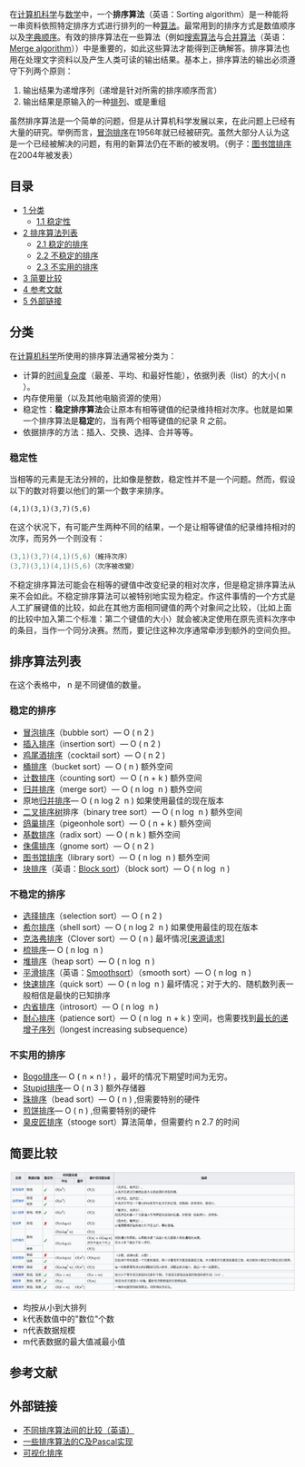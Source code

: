 在[计算机科学](https://zh.wikipedia.org/wiki/%E8%A8%88%E7%AE%97%E6%A9%9F%E7%A7%91%E5%AD%B8 "计算机科学")与[数学](https://zh.wikipedia.org/wiki/%E6%95%B8%E5%AD%B8 "数学")中，一个**排序算法**（英语：Sorting algorithm）是一种能将一串资料依照特定排序方式进行排列的一种[算法](https://zh.wikipedia.org/wiki/%E7%AE%97%E6%B3%95 "算法")。最常用到的排序方式是数值顺序以及[字典顺序](https://zh.wikipedia.org/wiki/%E5%AD%97%E5%85%B8%E9%A0%86%E5%BA%8F "字典顺序")。有效的排序算法在一些算法（例如[搜索算法](https://zh.wikipedia.org/wiki/%E6%90%9C%E5%B0%8B%E7%AE%97%E6%B3%95 "搜索算法")与[合并算法](https://zh.wikipedia.org/w/index.php?title=%E5%90%88%E4%BD%B5%E7%AE%97%E6%B3%95&action=edit&redlink=1)（英语：[Merge algorithm](https://en.wikipedia.org/wiki/Merge_algorithm "en:Merge algorithm")））中是重要的，如此这些算法才能得到正确解答。排序算法也用在处理文字资料以及产生人类可读的输出结果。基本上，排序算法的输出必须遵守下列两个原则：

1.  输出结果为递增序列（递增是针对所需的排序顺序而言）
2.  输出结果是原输入的一种[排列](https://zh.wikipedia.org/wiki/%E6%8E%92%E5%88%97 "排列")、或是重组

虽然排序算法是一个简单的问题，但是从计算机科学发展以来，在此问题上已经有大量的研究。举例而言，[冒泡排序](https://zh.wikipedia.org/wiki/%E6%B3%A1%E6%B2%AB%E6%8E%92%E5%BA%8F "冒泡排序")在1956年就已经被研究。虽然大部分人认为这是一个已经被解决的问题，有用的新算法仍在不断的被发明。（例子：[图书馆排序](https://zh.wikipedia.org/wiki/%E5%9B%BE%E4%B9%A6%E9%A6%86%E6%8E%92%E5%BA%8F "图书馆排序")在2004年被发表）

## 目录

*   [1 分类](#分類)
    *   [1.1 稳定性](#穩定性)
*   [2 排序算法列表](#排序算法列-{}-表)
    *   [2.1 稳定的排序](#穩定的排序)
    *   [2.2 不稳定的排序](#不穩定的排序)
    *   [2.3 不实用的排序](#不實用的排序)
*   [3 简要比较](#简要比较)
*   [4 参考文献](#参考文献)
*   [5 外部链接](#外部链接)

## 分类

在[计算机科学](https://zh.wikipedia.org/wiki/%E8%AE%A1%E7%AE%97%E6%9C%BA%E7%A7%91%E5%AD%A6 "计算机科学")所使用的排序算法通常被分类为：

*   计算的[时间复杂度](https://zh.wikipedia.org/wiki/%E8%A8%88%E7%AE%97%E8%A4%87%E9%9B%9C%E6%80%A7%E7%90%86%E8%AB%96 "计算复杂性理论")（最差、平均、和最好性能），依据列表（list）的大小( n ）。
*   内存使用量（以及其他电脑资源的使用）
*   稳定性：**稳定排序算法**会让原本有相等键值的纪录维持相对次序。也就是如果一个排序算法是**稳定**的，当有两个相等键值的纪录 R 之前。
*   依据排序的方法：插入、交换、选择、合并等等。

### 稳定性

当相等的元素是无法分辨的，比如像是整数，稳定性并不是一个问题。然而，假设以下的数对将要以他们的第一个数字来排序。

    (4,1)(3,1)(3,7)(5,6)

在这个状况下，有可能产生两种不同的结果，一个是让相等键值的纪录维持相对的次序，而另外一个则没有：

```java
(3,1)(3,7)(4,1)(5,6)（維持次序）
(3,7)(3,1)(4,1)(5,6)（次序被改變）
```

不稳定排序算法可能会在相等的键值中改变纪录的相对次序，但是稳定排序算法从来不会如此。不稳定排序算法可以被特别地实现为稳定。作这件事情的一个方式是人工扩展键值的比较，如此在其他方面相同键值的两个对象间之比较，（比如上面的比较中加入第二个标准：第二个键值的大小）就会被决定使用在原先资料次序中的条目，当作一个同分决赛。然而，要记住这种次序通常牵涉到额外的空间负担。

## 排序算法列表

在这个表格中， n 是不同键值的数量。

### 稳定的排序

*   [冒泡排序](https://zh.wikipedia.org/wiki/%E5%86%92%E6%B3%A1%E6%8E%92%E5%BA%8F "冒泡排序")（bubble sort）— O ( n 2 ) 
*   [插入排序](https://zh.wikipedia.org/wiki/%E6%8F%92%E5%85%A5%E6%8E%92%E5%BA%8F "插入排序")（insertion sort）— O ( n 2 ) 
*   [鸡尾酒排序](https://zh.wikipedia.org/wiki/%E9%B8%A1%E5%B0%BE%E9%85%92%E6%8E%92%E5%BA%8F "鸡尾酒排序")（cocktail sort）— O ( n 2 ) 
*   [桶排序](https://zh.wikipedia.org/wiki/%E6%A1%B6%E6%8E%92%E5%BA%8F "桶排序")（bucket sort）— O ( n ) 额外空间
*   [计数排序](https://zh.wikipedia.org/wiki/%E8%AE%A1%E6%95%B0%E6%8E%92%E5%BA%8F "计数排序")（counting sort）— O ( n + k ) 额外空间
*   [归并排序](https://zh.wikipedia.org/wiki/%E5%BD%92%E5%B9%B6%E6%8E%92%E5%BA%8F "归并排序")（merge sort）— O ( n log ⁡ n ) 额外空间
*   原地[归并排序](https://zh.wikipedia.org/wiki/%E5%BD%92%E5%B9%B6%E6%8E%92%E5%BA%8F "归并排序")— O ( n log 2 ⁡ n ) 如果使用最佳的现在版本
*   [二叉排序树](https://zh.wikipedia.org/wiki/%E4%BA%8C%E5%8F%89%E6%8E%92%E5%BA%8F%E6%A0%91 "二叉排序树")排序（binary tree sort）— O ( n log ⁡ n ) 额外空间
*   [鸽巢排序](https://zh.wikipedia.org/wiki/%E9%B8%BD%E5%B7%A2%E6%8E%92%E5%BA%8F "鸽巢排序")（pigeonhole sort）— O ( n + k ) 额外空间
*   [基数排序](https://zh.wikipedia.org/wiki/%E5%9F%BA%E6%95%B0%E6%8E%92%E5%BA%8F "基数排序")（radix sort）— O ( n k ) 额外空间
*   [侏儒排序](https://zh.wikipedia.org/wiki/%E4%BE%8F%E5%84%92%E6%8E%92%E5%BA%8F "侏儒排序")（gnome sort）— O ( n 2 ) 
*   [图书馆排序](https://zh.wikipedia.org/wiki/%E5%9B%BE%E4%B9%A6%E9%A6%86%E6%8E%92%E5%BA%8F "图书馆排序")（library sort）— O ( n log ⁡ n ) 额外空间
*   [块排序](https://zh.wikipedia.org/w/index.php?title=%E5%A1%8A%E6%8E%92%E5%BA%8F&action=edit&redlink=1)（英语：[Block sort](https://en.wikipedia.org/wiki/Block_sort "en:Block sort")）（block sort）— O ( n log ⁡ n ) 

### 不稳定的排序

*   [选择排序](https://zh.wikipedia.org/wiki/%E9%81%B8%E6%93%87%E6%8E%92%E5%BA%8F "选择排序")（selection sort）— O ( n 2 ) 
*   [希尔排序](https://zh.wikipedia.org/wiki/%E5%B8%8C%E5%B0%94%E6%8E%92%E5%BA%8F "希尔排序")（shell sort）— O ( n log 2 ⁡ n ) 如果使用最佳的现在版本
*   [克洛弗排序](https://zh.wikipedia.org/w/index.php?title=%E5%85%8B%E6%B4%9B%E5%BC%97%E6%8E%92%E5%BA%8F&action=edit&redlink=1 "克洛弗排序（页面不存在）")（Clover sort）— O ( n ) 最坏情况[\[来源请求\]](https://zh.wikipedia.org/wiki/Wikipedia:%E5%88%97%E6%98%8E%E6%9D%A5%E6%BA%90 "Wikipedia:列明来源")
*   [梳排序](https://zh.wikipedia.org/wiki/%E6%A2%B3%E6%8E%92%E5%BA%8F "梳排序")— O ( n log ⁡ n ) 
*   [堆排序](https://zh.wikipedia.org/wiki/%E5%A0%86%E6%8E%92%E5%BA%8F "堆排序")（heap sort）— O ( n log ⁡ n ) 
*   [平滑排序](https://zh.wikipedia.org/w/index.php?title=%E5%B9%B3%E6%BB%91%E6%8E%92%E5%BA%8F&action=edit&redlink=1)（英语：[Smoothsort](https://en.wikipedia.org/wiki/Smoothsort "en:Smoothsort")）（smooth sort）— O ( n log ⁡ n ) 
*   [快速排序](https://zh.wikipedia.org/wiki/%E5%BF%AB%E9%80%9F%E6%8E%92%E5%BA%8F "快速排序")（quick sort）— O ( n log ⁡ n ) 最坏情况；对于大的、随机数列表一般相信是最快的已知排序
*   [内省排序](https://zh.wikipedia.org/wiki/%E5%86%85%E7%9C%81%E6%8E%92%E5%BA%8F "内省排序")（introsort）— O ( n log ⁡ n ) 
*   [耐心排序](https://zh.wikipedia.org/wiki/%E8%80%90%E5%BF%83%E6%8E%92%E5%BA%8F "耐心排序")（patience sort）— O ( n log ⁡ n + k ) 空间，也需要找到[最长的递增子序列](https://zh.wikipedia.org/w/index.php?title=%E6%9C%80%E9%95%B7%E7%9A%84%E9%81%9E%E5%A2%9E%E5%AD%90%E5%BA%8F%E5%88%97&action=edit&redlink=1 "最长的递增子序列（页面不存在）")（longest increasing subsequence）

### 不实用的排序

*   [Bogo排序](https://zh.wikipedia.org/wiki/Bogo%E6%8E%92%E5%BA%8F "Bogo排序")— O ( n × n ! ) ，最坏的情况下期望时间为无穷。
*   [Stupid排序](https://zh.wikipedia.org/w/index.php?title=Stupid%E6%8E%92%E5%BA%8F&action=edit&redlink=1 "Stupid排序（页面不存在）")— O ( n 3 ) 额外存储器
*   [珠排序](https://zh.wikipedia.org/wiki/%E7%8F%A0%E6%8E%92%E5%BA%8F "珠排序")（bead sort）— O ( n ) ,但需要特别的硬件
*   [煎饼排序](https://zh.wikipedia.org/wiki/%E7%85%8E%E9%A4%85%E6%8E%92%E5%BA%8F "煎饼排序")— O ( n ) ,但需要特别的硬件
*   [臭皮匠排序](https://zh.wikipedia.org/wiki/%E8%87%AD%E7%9A%AE%E5%8C%A0%E6%8E%92%E5%BA%8F "臭皮匠排序")（stooge sort）算法简单，但需要约 n 2.7 的时间

## 简要比较

![算法对比](../../images/算法比较.png)

*   均按从小到大排列
*   k代表数值中的"数位"个数
*   n代表数据规模
*   m代表数据的最大值减最小值

## 参考文献

## 外部链接

*   [不同排序算法间的比较（英语）](https://commons.wikimedia.org/wiki/File:SortingAlgoComp.png)
*   [一些排序算法的C及Pascal实现](https://web.archive.org/web/20101024150215/http://www.nocow.cn/index.php/%E6%8E%92%E5%BA%8F%E7%AE%97%E6%B3%95)
*   [可视化排序](http://panthema.net/2013/sound-of-sorting/)